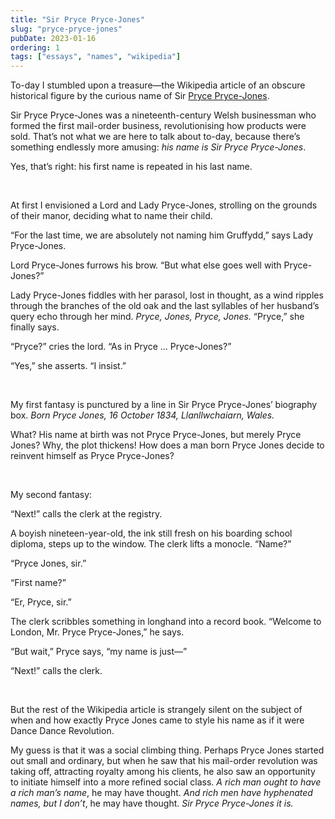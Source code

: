 ```yaml
---
title: "Sir Pryce Pryce-Jones"
slug: "pryce-pryce-jones"
pubDate: 2023-01-16
ordering: 1
tags: ["essays", "names", "wikipedia"]
---
```


<span class="small-caps">To-day I stumbled</span> upon a treasure—the Wikipedia article of an obscure historical figure by the curious name of Sir [Pryce Pryce-Jones](https://en.wikipedia.org/wiki/Pryce_Pryce-Jones).

Sir Pryce Pryce-Jones was a nineteenth-century Welsh businessman who formed the first mail-order business, revolutionising how products were sold. That’s not what we are here to talk about to-day, because there’s something endlessly more amusing: _his name is Sir Pryce Pryce-Jones_.

Yes, that’s right: his first name is repeated in his last name.

<br />

<span class="small-caps">At first I envisioned</span> a Lord and Lady Pryce-Jones, strolling on the grounds of their manor, deciding what to name their child.

“For the last time, we are absolutely not naming him Gruffydd,” says Lady Pryce-Jones.

Lord Pryce-Jones furrows his brow. “But what else goes well with Pryce-Jones?”

Lady Pryce-Jones fiddles with her parasol, lost in thought, as a wind ripples through the branches of the old oak and the last syllables of her husband’s query echo through her mind. _Pryce, Jones, Pryce, Jones._ “Pryce,” she finally says.

“Pryce?” cries the lord. “As in Pryce … Pryce-Jones?”

“Yes,” she asserts. “I insist.”

<br />

My first fantasy is punctured by a line in Sir Pryce Pryce-Jones’ biography box. _Born Pryce Jones, 16 October 1834, Llanllwchaiarn, Wales._

What? His name at birth was not Pryce Pryce-Jones, but merely Pryce Jones? Why, the plot thickens! How does a man born Pryce Jones decide to reinvent himself as Pryce Pryce-Jones?

<br />

<span class="small-caps">My second fantasy</span>:

“Next!” calls the clerk at the registry.

A boyish nineteen-year-old, the ink still fresh on his boarding school diploma, steps up to the window. The clerk lifts a monocle. “Name?”

“Pryce Jones, sir.”

“First name?”

“Er, Pryce, sir.”

The clerk scribbles something in longhand into a record book. “Welcome to London, Mr. Pryce Pryce-Jones,” he says.

“But wait,” Pryce says, “my name is just—”

“Next!” calls the clerk.

<br />

But the rest of the Wikipedia article is strangely silent on the subject of when and how exactly Pryce Jones came to style his name as if it were Dance Dance Revolution.

My guess is that it was a social climbing thing. Perhaps Pryce Jones started out small and ordinary, but when he saw that his mail-order revolution was taking off, attracting royalty among his clients, he also saw an opportunity to initiate himself into a more refined social class. _A rich man ought to have a rich man’s name_, he may have thought. _And rich men have hyphenated names, but I don’t_, he may have thought. _Sir Pryce Pryce-Jones it is._
